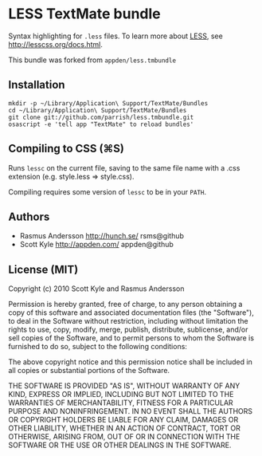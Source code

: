 # LESS TextMate bundle

Syntax highlighting for `.less` files. To learn more about [LESS][], see <http://lesscss.org/docs.html>.

This bundle was forked from `appden/less.tmbundle`

## Installation

    mkdir -p ~/Library/Application\ Support/TextMate/Bundles
    cd ~/Library/Application\ Support/TextMate/Bundles
    git clone git://github.com/parrish/less.tmbundle.git
    osascript -e 'tell app "TextMate" to reload bundles'

## Compiling to CSS (⌘S)

Runs `lessc` on the current file, saving to the same file name with a .css extension (e.g. style.less => style.css).

Compiling requires some version of `lessc` to be in your `PATH`.

## Authors

* Rasmus Andersson <http://hunch.se/> rsms@github
* Scott Kyle <http://appden.com/> appden@github

## License (MIT)

Copyright (c) 2010 Scott Kyle and Rasmus Andersson

Permission is hereby granted, free of charge, to any person obtaining a copy
of this software and associated documentation files (the "Software"), to deal
in the Software without restriction, including without limitation the rights
to use, copy, modify, merge, publish, distribute, sublicense, and/or sell
copies of the Software, and to permit persons to whom the Software is
furnished to do so, subject to the following conditions:

The above copyright notice and this permission notice shall be included in
all copies or substantial portions of the Software.

THE SOFTWARE IS PROVIDED "AS IS", WITHOUT WARRANTY OF ANY KIND, EXPRESS OR
IMPLIED, INCLUDING BUT NOT LIMITED TO THE WARRANTIES OF MERCHANTABILITY,
FITNESS FOR A PARTICULAR PURPOSE AND NONINFRINGEMENT. IN NO EVENT SHALL THE
AUTHORS OR COPYRIGHT HOLDERS BE LIABLE FOR ANY CLAIM, DAMAGES OR OTHER
LIABILITY, WHETHER IN AN ACTION OF CONTRACT, TORT OR OTHERWISE, ARISING FROM,
OUT OF OR IN CONNECTION WITH THE SOFTWARE OR THE USE OR OTHER DEALINGS IN
THE SOFTWARE.


[LESS]: http://lesscss.org
